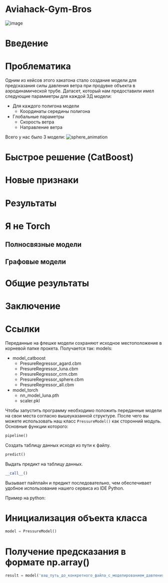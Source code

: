 # Aviahack-Gym-Bros 
![image](https://github.com/Aleshka5/Aviahack-Gym-Bros/assets/78702396/63205cb3-4ed3-4e7b-a6d9-78f366cdbe1e)
# Введение

# Проблематика
Одним из кейсов этого хакатона стало создание модели для предсказания силы давления ветра при продувке объекта в аэродинамической трубе. Датасет, который нам предоставили имел следующие парамметры для каждой 3Д модели:

- Для каждого полигона модели
  - Координаты середины полигона    
- Глобальные параметры
  - Скорость ветра
  - Направление ветра

Всего у нас было 3 модели:
![sphere_animation](https://github.com/Aleshka5/Aviahack-Gym-Bros/assets/78702396/e49e387e-15e7-4401-b891-d36df0cdd6e5)

# Быстрое решение (CatBoost)
# Новые признаки
# Результаты
# Я не Torch
## Полносвязные модели
## Графовые модели
# Общие результаты 
# Заключение
# Ссылки
Переданные на флешке модели сохраняют исходное местоположение в корневой папке прокета. Получается так:
models:
 - model_catboost
    - PresureRegressor_agard.cbm
    - PresureRegressor_luna.cbm
    - PresureRegressor_crm.cbm
    - PresureRegressor_sphere.cbm
    - PresureRegressor_all.cbm
 - model_torch
    - nn_model_luna.pth
    - scaler.pkl

Чтобы запустить программу необходимо положить переданные модели на свои места согласно вышеуказанной структуре. После чего вы можете использовать наш класс ``` PressureModel() ``` как сторонний модуль. Основные функции которого:
``` python
pipeline()
```
Создать таблицу данных исходя из пути к файлу.
``` python 
predict()
```
Выдать предикт на таблицу данных.
``` python
__call__()
```
Вызывает пайплайн и предикт последовательно, чем обеспечивает удобное использование нашего сервиса из IDE Python.

Пример на python:
# Инициализация объекта класса
``` python
model = PressureModel()
```
# Получение предсказания в формате np.array()
``` python
result = model('ваш_путь_до_конкретного_файла_с_моделированием_давления/data_folder/princess_luna/0.3M/150')
```
